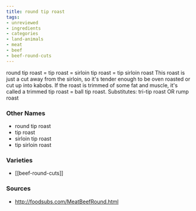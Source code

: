 ```yaml
---
title: round tip roast
tags:
- unreviewed
- ingredients
- categories
- land-animals
- meat
- beef
- beef-round-cuts
---
```

round tip roast = tip roast = sirloin tip roast = tip sirloin roast This roast is just a cut away from the sirloin, so it's tender enough to be oven roasted or cut up into kabobs. If the roast is trimmed of some fat and muscle, it's called a trimmed tip roast = ball tip roast. Substitutes: tri-tip roast OR rump roast

### Other Names

* round tip roast
* tip roast
* sirloin tip roast
* tip sirloin roast

### Varieties

* [[beef-round-cuts]]

### Sources
* http://foodsubs.com/MeatBeefRound.html
